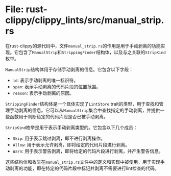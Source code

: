 # File: rust-clippy/clippy_lints/src/manual_strip.rs

在rust-clippy的源代码中，文件`manual_strip.rs`的作用是用于手动剥离的功能实现。它包含了`ManualStrip`和`StrippingFinder`结构体，以及与之关联的`StripKind`枚举。

`ManualStrip`结构体用于存储手动剥离的信息。它包含以下字段：
- `id`: 表示手动剥离的唯一标识符。
- `span`: 表示手动剥离的代码片段的位置范围。
- `reason`: 表示手动剥离的原因。

`StrippingFinder`结构体是一个具体实现了`LintStore` trait的类型，用于查找和管理手动剥离的信息。它可以从`ManualStrip`集合中查找指定的手动剥离，并提供一些函数用于判断给定的代码片段是否已被手动剥离。

`StripKind`枚举是用于表示手动剥离类型的。它包含以下几个成员：
- `Skip`: 用于表示跳过剥离，即不进行剥离操作。
- `Allow`: 用于表示允许剥离，即将给定的代码片段进行剥离。
- `Warn`: 用于表示警告剥离，即将给定的代码片段进行剥离，并产生警告信息。

这些结构体和枚举在`manual_strip.rs`文件中的定义和实现中被使用，用于实现手动剥离的功能，即在特定的代码片段中标记并剥离不需要进行lint检查的代码。

